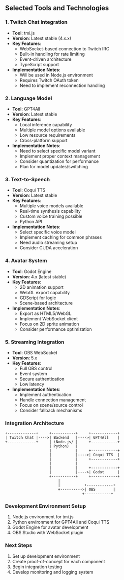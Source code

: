 ## Selected Tools and Technologies

### 1. Twitch Chat Integration
- **Tool**: tmi.js
- **Version**: Latest stable (4.x.x)
- **Key Features**:
  - WebSocket-based connection to Twitch IRC
  - Built-in handling for rate limiting
  - Event-driven architecture
  - TypeScript support
- **Implementation Notes**:
  - Will be used in Node.js environment
  - Requires Twitch OAuth token
  - Need to implement reconnection handling

### 2. Language Model
- **Tool**: GPT4All
- **Version**: Latest stable
- **Key Features**:
  - Local inference capability
  - Multiple model options available
  - Low resource requirements
  - Cross-platform support
- **Implementation Notes**:
  - Need to select specific model variant
  - Implement proper context management
  - Consider quantization for performance
  - Plan for model updates/switching

### 3. Text-to-Speech
- **Tool**: Coqui TTS
- **Version**: Latest stable
- **Key Features**:
  - Multiple voice models available
  - Real-time synthesis capability
  - Custom voice training possible
  - Python API
- **Implementation Notes**:
  - Select specific voice model
  - Implement caching for common phrases
  - Need audio streaming setup
  - Consider CUDA acceleration

### 4. Avatar System
- **Tool**: Godot Engine
- **Version**: 4.x (latest stable)
- **Key Features**:
  - 2D animation support
  - WebGL export capability
  - GDScript for logic
  - Scene-based architecture
- **Implementation Notes**:
  - Export as HTML5/WebGL
  - Implement WebSocket client
  - Focus on 2D sprite animation
  - Consider performance optimization

### 5. Streaming Integration
- **Tool**: OBS WebSocket
- **Version**: 5.x
- **Key Features**:
  - Full OBS control
  - Event system
  - Secure authentication
  - Low latency
- **Implementation Notes**:
  - Implement authentication
  - Handle connection management
  - Focus on scene/source control
  - Consider fallback mechanisms

### Integration Architecture
```
+-------------+     +-----------+     +------------+
| Twitch Chat |---->| Backend   |---->| GPT4All    |
+-------------+     | (Node.js/ |     +------------+
                    | Python)   |     
                    |           |     +------------+
                    |           |---->| Coqui TTS  |
                    |           |     +------------+
                    |           |     
                    |           |     +------------+
                    |           |---->| Godot      |
                    +-----------+     +------------+
                        |
                        |           +------------+
                        +---------->| OBS        |
                                   +------------+
```

### Development Environment Setup
1. Node.js environment for tmi.js
2. Python environment for GPT4All and Coqui TTS
3. Godot Engine for avatar development
4. OBS Studio with WebSocket plugin

### Next Steps
1. Set up development environment
2. Create proof-of-concept for each component
3. Begin integration testing
4. Develop monitoring and logging system 